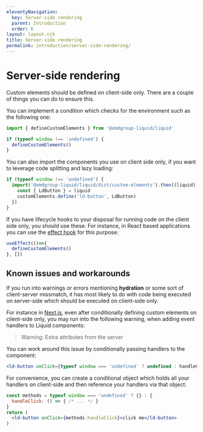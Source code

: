 ```yaml
---
eleventyNavigation:
  key: Server-side rendering
  parent: Introduction
  order: 6
layout: layout.njk
title: Server-side rendering
permalink: introduction/server-side-rendering/
---
```



# Server-side rendering

Custom elements should be defined on client-side only. There are a couple of things you can do to ensure this.

You can implement a condition which checks for the environment such as the following one:

```js
import { defineCustomElements } from '@emdgroup-liquid/liquid'

if (typeof window !== 'undefined') {
  defineCustomElements()
}
```

You can also import the components you use on client side only, if you want to leverage code splitting and lazy loading:

```js
if (typeof window !== 'undefined') {
  import('@emdgroup-liquid/liquid/dist/custom-elements').then((liquid) => {
    const { LdButton } = liquid
    customElements.define('ld-button', LdButton)
  })
}
```

If you have lifecycle hooks to your disposal for running code on the client side only, you should use these. For instance, in React based applications you can use the [effect hook](https://reactjs.org/docs/hooks-effect.html) for this purpose:

```js
useEffect(()=>{
  defineCustomElements()
}, [])
```

## Known issues and workarounds

If you run into warnings or errors mentioning **hydration** or some sort of client-server missmatch, it has most likely to do with code being executed on server-side which should be executed on client-side only.

For instance in [Next.js](https://nextjs.org/), even after conditionally defining custom elements on client-side only, you may run into the following warning, when adding event handlers to Liquid components:

> Warning: Extra attributes from the server

You can work around this issue by conditionally passing handlers to the component:
```jsx
<ld-button onClick={typeof window === 'undefined' ? undefined : handleClick}>click me</ld-button>
```

For convenience, you can create a conditional object which holds all your handlers on client-side and then reference your handlers via that object:

```jsx
const methods = typeof window === 'undefined' ? {} : {
  handleClick: () => { /* ... */ }
}
return (
  <ld-button onClick={methods.handleClick}>click me</ld-button>
)
```

<docs-page-nav prev-href="introduction/type-checking-and-intellisense/" next-title="React bindings" next-href="introduction/react-bindings/"></docs-page-nav>
